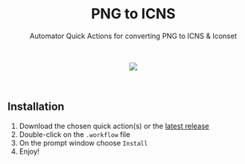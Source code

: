 <h1 align="center">PNG to ICNS</h1>

<p align="center">Automator Quick Actions for converting PNG to ICNS & Iconset</p>

<br>

<p align="center"><img src="https://user-images.githubusercontent.com/101254295/234576940-0803af65-9c54-4e66-b5cb-28c2122572db.gif"></p>

<br>

## Installation

1. Download the chosen quick action(s) or the [latest release](https://github.com/Zabriskije/PNG-to-ICNS/archive/master.zip)
2. Double-click on the `.workflow` file
3. On the prompt window choose `Install`
4. Enjoy!
